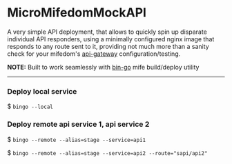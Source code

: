 # MicroMifedomMockAPI

A very simple API deployment, that allows to quickly spin up disparate individual API responders, using a minimally configured nginx image that responds to any route sent to it, providing not much more
than a sanity check for your mifedom's [api-gateway](https://github.com/micro-cosm/micro-mifedom) configuration/testing.

**NOTE:**  Built to work seamlessly with [bin-go](https://github.com/wejafoo/bin-go) mife build/deploy utility

----
### Deploy local service

$   `bingo --local`

### Deploy remote api service 1, api service 2

$   `bingo --remote --alias=stage --service=api1`

$   `bingo --remote --alias=stage --service=api2 --route="sapi/api2"`
